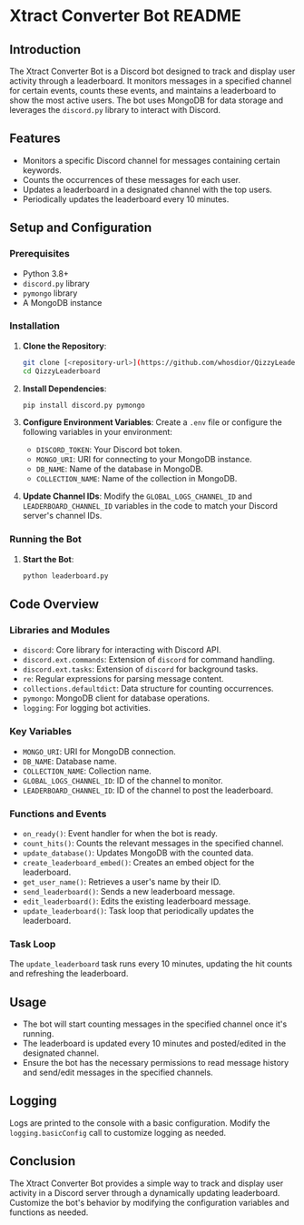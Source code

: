 # Xtract Converter Bot README

## Introduction
The Xtract Converter Bot is a Discord bot designed to track and display user activity through a leaderboard. It monitors messages in a specified channel for certain events, counts these events, and maintains a leaderboard to show the most active users. The bot uses MongoDB for data storage and leverages the `discord.py` library to interact with Discord.

## Features
- Monitors a specific Discord channel for messages containing certain keywords.
- Counts the occurrences of these messages for each user.
- Updates a leaderboard in a designated channel with the top users.
- Periodically updates the leaderboard every 10 minutes.

## Setup and Configuration

### Prerequisites
- Python 3.8+
- `discord.py` library
- `pymongo` library
- A MongoDB instance

### Installation
1. **Clone the Repository**:
   ```sh
   git clone [<repository-url>](https://github.com/whosdior/QizzyLeaderboard.git)
   cd QizzyLeaderboard
   ```

2. **Install Dependencies**:
   ```sh
   pip install discord.py pymongo
   ```

3. **Configure Environment Variables**:
   Create a `.env` file or configure the following variables in your environment:
   - `DISCORD_TOKEN`: Your Discord bot token.
   - `MONGO_URI`: URI for connecting to your MongoDB instance.
   - `DB_NAME`: Name of the database in MongoDB.
   - `COLLECTION_NAME`: Name of the collection in MongoDB.

4. **Update Channel IDs**:
   Modify the `GLOBAL_LOGS_CHANNEL_ID` and `LEADERBOARD_CHANNEL_ID` variables in the code to match your Discord server's channel IDs.

### Running the Bot
1. **Start the Bot**:
   ```sh
   python leaderboard.py
   ```

## Code Overview

### Libraries and Modules
- `discord`: Core library for interacting with Discord API.
- `discord.ext.commands`: Extension of `discord` for command handling.
- `discord.ext.tasks`: Extension of `discord` for background tasks.
- `re`: Regular expressions for parsing message content.
- `collections.defaultdict`: Data structure for counting occurrences.
- `pymongo`: MongoDB client for database operations.
- `logging`: For logging bot activities.

### Key Variables
- `MONGO_URI`: URI for MongoDB connection.
- `DB_NAME`: Database name.
- `COLLECTION_NAME`: Collection name.
- `GLOBAL_LOGS_CHANNEL_ID`: ID of the channel to monitor.
- `LEADERBOARD_CHANNEL_ID`: ID of the channel to post the leaderboard.

### Functions and Events
- `on_ready()`: Event handler for when the bot is ready.
- `count_hits()`: Counts the relevant messages in the specified channel.
- `update_database()`: Updates MongoDB with the counted data.
- `create_leaderboard_embed()`: Creates an embed object for the leaderboard.
- `get_user_name()`: Retrieves a user's name by their ID.
- `send_leaderboard()`: Sends a new leaderboard message.
- `edit_leaderboard()`: Edits the existing leaderboard message.
- `update_leaderboard()`: Task loop that periodically updates the leaderboard.

### Task Loop
The `update_leaderboard` task runs every 10 minutes, updating the hit counts and refreshing the leaderboard.

## Usage
- The bot will start counting messages in the specified channel once it's running.
- The leaderboard is updated every 10 minutes and posted/edited in the designated channel.
- Ensure the bot has the necessary permissions to read message history and send/edit messages in the specified channels.

## Logging
Logs are printed to the console with a basic configuration. Modify the `logging.basicConfig` call to customize logging as needed.

## Conclusion
The Xtract Converter Bot provides a simple way to track and display user activity in a Discord server through a dynamically updating leaderboard. Customize the bot's behavior by modifying the configuration variables and functions as needed.
